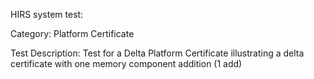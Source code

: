 HIRS system test:

Category: Platform Certificate

Test Description: Test for a Delta Platform Certificate illustrating a delta certificate with one memory component addition (1 add)

